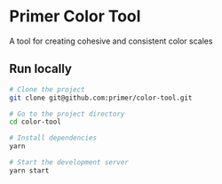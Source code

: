 # Primer Color Tool

A tool for creating cohesive and consistent color scales

## Run locally

```bash
# Clone the project
git clone git@github.com:primer/color-tool.git

# Go to the project directory
cd color-tool

# Install dependencies
yarn

# Start the development server
yarn start
```
